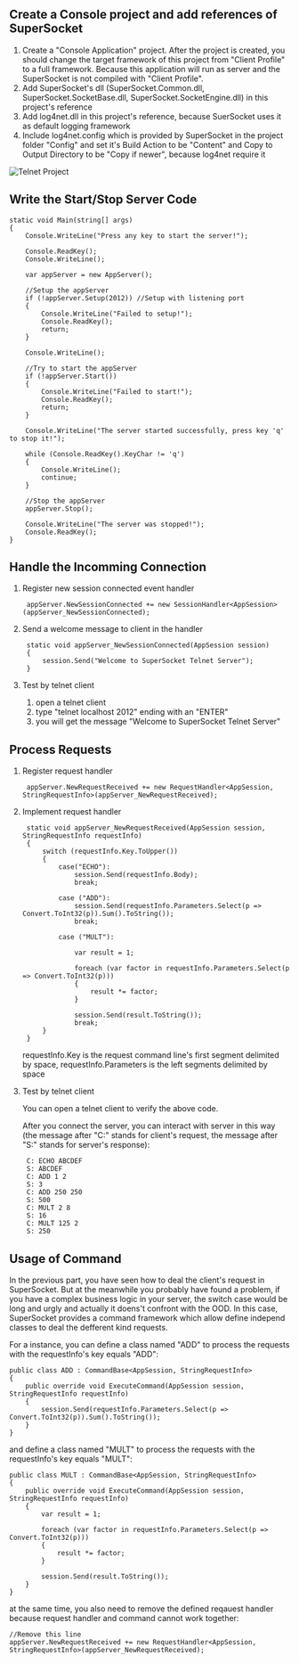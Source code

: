 ## Create a Console project and add references of SuperSocket

1. Create a "Console Application" project. After the project is created, you should change the target framework of this project from "Client Profile" to a full framework. Because this application will run as server and the SuperSocket is not compiled with "Client Profile".
2. Add SuperSocket's dll (SuperSocket.Common.dll, SuperSocket.SocketBase.dll, SuperSocket.SocketEngine.dll) in this project's reference
3. Add log4net.dll in this project's reference, because SuerSocket uses it as default logging framework
4. Include log4net.config which is provided by SuperSocket in the project folder "Config" and set it's Build Action to be "Content" and Copy to Output Directory to be "Copy if newer", because log4net require it

![Telnet Project](https://raw.github.com/wiki/kerryjiang/SuperSocket/images/Telnetproject.jpg)


## Write the Start/Stop Server Code

	static void Main(string[] args)
	{
		Console.WriteLine("Press any key to start the server!");

		Console.ReadKey();
		Console.WriteLine();

		var appServer = new AppServer();

		//Setup the appServer
		if (!appServer.Setup(2012)) //Setup with listening port
		{
			Console.WriteLine("Failed to setup!");
			Console.ReadKey();
			return;
		}

		Console.WriteLine();

		//Try to start the appServer
		if (!appServer.Start())
		{
			Console.WriteLine("Failed to start!");
			Console.ReadKey();
			return;
		}

		Console.WriteLine("The server started successfully, press key 'q' to stop it!");

		while (Console.ReadKey().KeyChar != 'q')
		{
			Console.WriteLine();
			continue;
		}

		//Stop the appServer
		appServer.Stop();

		Console.WriteLine("The server was stopped!");
		Console.ReadKey();
	}



## Handle the Incomming Connection

1. Register new session connected event handler
	

		appServer.NewSessionConnected += new SessionHandler<AppSession>(appServer_NewSessionConnected);
	

2. Send a welcome message to client in the handler


		static void appServer_NewSessionConnected(AppSession session)
		{
			session.Send("Welcome to SuperSocket Telnet Server");
		}
	
3. Test by telnet client

	1. open a telnet client
	2. type "telnet localhost 2012" ending with an "ENTER"
	3. you will get the message "Welcome to SuperSocket Telnet Server"

## Process Requests

1. Register request handler	
	
		appServer.NewRequestReceived += new RequestHandler<AppSession, StringRequestInfo>(appServer_NewRequestReceived);



2. Implement request handler
	
		static void appServer_NewRequestReceived(AppSession session, StringRequestInfo requestInfo)
		{
			switch (requestInfo.Key.ToUpper())
			{
				case("ECHO"):
					session.Send(requestInfo.Body);
					break;

				case ("ADD"):
					session.Send(requestInfo.Parameters.Select(p => Convert.ToInt32(p)).Sum().ToString());
					break;

				case ("MULT"):

					var result = 1;

					foreach (var factor in requestInfo.Parameters.Select(p => Convert.ToInt32(p)))
					{
						result *= factor;
					}

					session.Send(result.ToString());
					break;
			}
		}

	requestInfo.Key is the request command line's first segment delimited by space, requestInfo.Parameters is the left segments delimited by space

3. Test by telnet client

	You can open a telnet client to verify the above code.

	After you connect the server, you can interact with server in this way (the message after "C:" stands for client's request, the message after "S:" stands for server's response):

		C: ECHO ABCDEF
		S: ABCDEF
		C: ADD 1 2
		S: 3
		C: ADD 250 250
		S: 500
		C: MULT 2 8
		S: 16
		C: MULT 125 2
		S: 250


## Usage of Command
In the previous part, you have seen how to deal the client's request in SuperSocket. But at the meanwhile you probably have found a problem, if you have a complex business logic in your server, the switch case would be long and urgly and actually it doens't confront with the OOD.
In this case, SuperSocket provides a command framework which allow define independ classes to deal the defferent kind requests.

For a instance, you can define a class named "ADD" to process the requests with the requestInfo's key equals "ADD":

	public class ADD : CommandBase<AppSession, StringRequestInfo>
    {
        public override void ExecuteCommand(AppSession session, StringRequestInfo requestInfo)
        {
            session.Send(requestInfo.Parameters.Select(p => Convert.ToInt32(p)).Sum().ToString());
        }
    }
	
and define a class named "MULT" to process the requests with the requestInfo's key equals "MULT":

	public class MULT : CommandBase<AppSession, StringRequestInfo>
    {
        public override void ExecuteCommand(AppSession session, StringRequestInfo requestInfo)
        {
            var result = 1;

            foreach (var factor in requestInfo.Parameters.Select(p => Convert.ToInt32(p)))
            {
                result *= factor;
            }

            session.Send(result.ToString());
        }
    }
 
 at the same time, you also need to remove the defined reqauest handler because request handler and command cannot work together:
 
	//Remove this line
	appServer.NewRequestReceived += new RequestHandler<AppSession, StringRequestInfo>(appServer_NewRequestReceived);